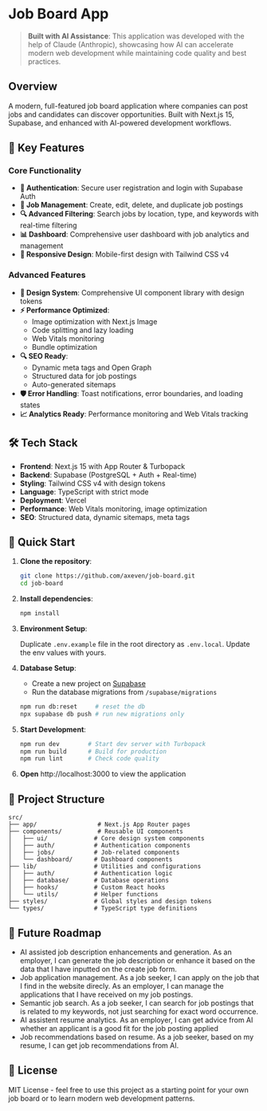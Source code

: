 # Job Board App

> **Built with AI Assistance**: This application was developed with the help of Claude (Anthropic), showcasing how AI can accelerate modern web development while maintaining code quality and best practices.

## Overview

A modern, full-featured job board application where companies can post jobs and candidates can discover opportunities. Built with Next.js 15, Supabase, and enhanced with AI-powered development workflows.

## 🚀 Key Features

### Core Functionality
- **🔐 Authentication**: Secure user registration and login with Supabase Auth
- **💼 Job Management**: Create, edit, delete, and duplicate job postings
- **🔍 Advanced Filtering**: Search jobs by location, type, and keywords with real-time filtering
- **📊 Dashboard**: Comprehensive user dashboard with job analytics and management
- **📱 Responsive Design**: Mobile-first design with Tailwind CSS v4

### Advanced Features
- **🎨 Design System**: Comprehensive UI component library with design tokens
- **⚡ Performance Optimized**: 
  - Image optimization with Next.js Image
  - Code splitting and lazy loading
  - Web Vitals monitoring
  - Bundle optimization
- **🔍 SEO Ready**: 
  - Dynamic meta tags and Open Graph
  - Structured data for job postings
  - Auto-generated sitemaps
- **🛡️ Error Handling**: Toast notifications, error boundaries, and loading states
- **📈 Analytics Ready**: Performance monitoring and Web Vitals tracking

## 🛠️ Tech Stack

- **Frontend**: Next.js 15 with App Router & Turbopack
- **Backend**: Supabase (PostgreSQL + Auth + Real-time)
- **Styling**: Tailwind CSS v4 with design tokens
- **Language**: TypeScript with strict mode
- **Deployment**: Vercel
- **Performance**: Web Vitals monitoring, image optimization
- **SEO**: Structured data, dynamic sitemaps, meta tags

## 🚀 Quick Start

1. **Clone the repository**:
    ```bash
    git clone https://github.com/axeven/job-board.git
    cd job-board
    ```

2. **Install dependencies**:
    ```bash
    npm install
    ```

3. **Environment Setup**:
    
    Duplicate `.env.example` file in the root directory as `.env.local`. Update the env values with yours.

4. **Database Setup**:
   - Create a new project on [Supabase](https://supabase.com)
   - Run the database migrations from `/supabase/migrations`
    ```bash
    npm run db:reset     # reset the db
    npx supabase db push # run new migrations only
    ```

5. **Start Development**:
    ```bash
    npm run dev        # Start dev server with Turbopack
    npm run build      # Build for production
    npm run lint       # Check code quality
    ```

6. **Open** http://localhost:3000 to view the application

## 📁 Project Structure

```
src/
├── app/                 # Next.js App Router pages
├── components/          # Reusable UI components
│   ├── ui/             # Core design system components
│   ├── auth/           # Authentication components
│   ├── jobs/           # Job-related components
│   └── dashboard/      # Dashboard components
├── lib/                # Utilities and configurations
│   ├── auth/           # Authentication logic
│   ├── database/       # Database operations
│   ├── hooks/          # Custom React hooks
│   └── utils/          # Helper functions
├── styles/             # Global styles and design tokens
└── types/              # TypeScript type definitions
```

## 🤖 Future Roadmap
- AI assisted job description enhancements and generation. As an employer, I can generate the job description or enhance it based on the data that I have inputted on the create job form.
- Job application management. As a job seeker, I can apply on the job that I find in the website direcly. As an employer, I can manage the applications that I have received on my job postings. 
- Semantic job search. As a job seeker, I can search for job postings that is related to my keywords, not just searching for exact word occurrence.
- AI assistent resume analytics. As an employer, I can get advice from AI whether an applicant is a good fit for the job posting applied
- Job recommendations based on resume. As a job seeker, based on my resume, I can get job recommendations from AI.

## 📝 License

MIT License - feel free to use this project as a starting point for your own job board or to learn modern web development patterns.
